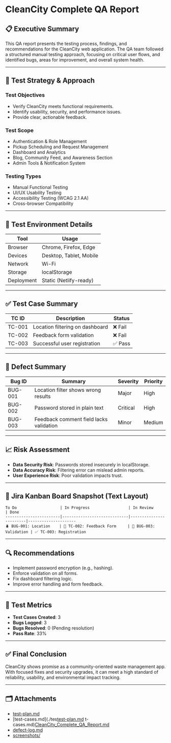 
# CleanCity Complete QA Report

## 📋 Executive Summary
This QA report presents the testing process, findings, and recommendations for the CleanCity web application. The QA team followed a structured manual testing approach, focusing on critical user flows, and identified bugs, areas for improvement, and overall system health.

---

## 🎯 Test Strategy & Approach

### Test Objectives
- Verify CleanCity meets functional requirements.
- Identify usability, security, and performance issues.
- Provide clear, actionable feedback.

### Test Scope
- Authentication & Role Management
- Pickup Scheduling and Request Management
- Dashboard and Analytics
- Blog, Community Feed, and Awareness Section
- Admin Tools & Notification System

### Testing Types
- Manual Functional Testing
- UI/UX Usability Testing
- Accessibility Testing (WCAG 2.1 AA)
- Cross-browser Compatibility

---

## 🧪 Test Environment Details

| Tool            | Usage                        |
|-----------------|------------------------------|
| Browser         | Chrome, Firefox, Edge        |
| Devices         | Desktop, Tablet, Mobile      |
| Network         | Wi-Fi                        |
| Storage         | localStorage                 |
| Deployment      | Static (Netlify-ready)       |

---

## ✅ Test Case Summary

| TC ID  | Description                          | Status |
|--------|--------------------------------------|--------|
| TC-001 | Location filtering on dashboard      | ❌ Fail |
| TC-002 | Feedback form validation             | ❌ Fail |
| TC-003 | Successful user registration         | ✅ Pass |

---

## 🐞 Defect Summary

| Bug ID  | Summary                                 | Severity | Priority |
|---------|------------------------------------------|----------|----------|
| BUG-001 | Location filter shows wrong results      | Major    | High     |
| BUG-002 | Password stored in plain text            | Critical | High     |
| BUG-003 | Feedback comment field lacks validation  | Minor    | Medium   |

---

## 📈 Risk Assessment

- **Data Security Risk**: Passwords stored insecurely in localStorage.
- **Data Accuracy Risk**: Filtering error can mislead admin reports.
- **User Experience Risk**: Poor validation impacts trust.

---

## 📌 Jira Kanban Board Snapshot (Text Layout)

```
To Do                   | In Progress                 | In Review              | Done
------------------------|-----------------------------|------------------------|---------------------
🪲 BUG-001: Location    | 🧪 TC-002: Feedback Form     | 🐞 BUG-003: Validation | ✅ TC-003: Registration
```

---

## 🔍 Recommendations

- Implement password encryption (e.g., hashing).
- Enforce validation on all forms.
- Fix dashboard filtering logic.
- Improve error handling and form feedback.

---

## 🧾 Test Metrics

- **Test Cases Created**: 3
- **Bugs Logged**: 3
- **Bugs Resolved**: 0 (Pending resolution)
- **Pass Rate**: 33%

---

## ✅ Final Conclusion

CleanCity shows promise as a community-oriented waste management app. With focused fixes and security upgrades, it can meet a high standard of reliability, usability, and environmental impact tracking.

---

## 🗂 Attachments

- [test-plan.md](./test-plan.md)
- [test-cases.md](./tes[test-plan.md](https://github.com/user-attachments/files/21665895/test-plan.md)
t-cases.md)[CleanCity_Complete_QA_Report.md](https://github.com/user-attachments/files/21665896/CleanCity_Complete_QA_Report.md)
- [defect-log.md](./defect-log.md)
- [screenshots/](./screenshots/)
